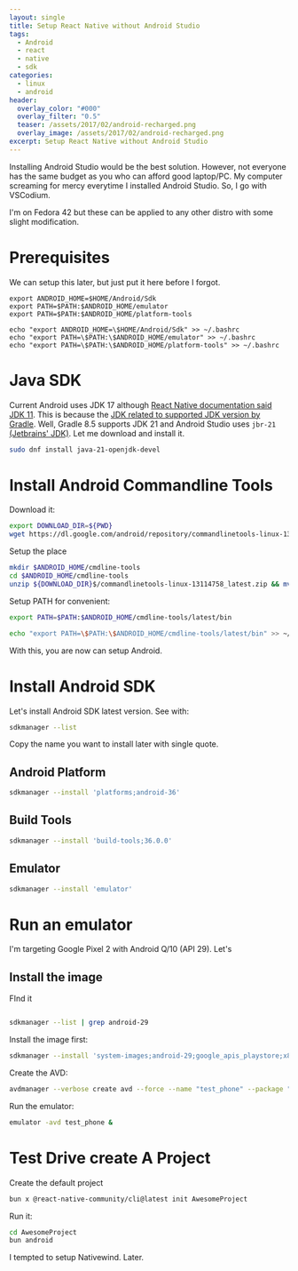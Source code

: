 ```yaml
---
layout: single
title: Setup React Native without Android Studio
tags:
  - Android
  - react
  - native
  - sdk
categories:
  - linux
  - android
header:
  overlay_color: "#000"
  overlay_filter: "0.5"
  teaser: /assets/2017/02/android-recharged.png
  overlay_image: /assets/2017/02/android-recharged.png
excerpt: Setup React Native without Android Studio
---
```


Installing Android Studio would be the best solution. However, not everyone has the same budget as you who can afford good laptop/PC. My computer screaming for mercy everytime I installed Android Studio. So, I go with VSCodium.

I'm on Fedora 42 but these can be applied to any other distro with some slight modification.

# Prerequisites

We can setup this later, but just put it here before I forgot.

```
export ANDROID_HOME=$HOME/Android/Sdk
export PATH=$PATH:$ANDROID_HOME/emulator
export PATH=$PATH:$ANDROID_HOME/platform-tools

echo "export ANDROID_HOME=\$HOME/Android/Sdk" >> ~/.bashrc
echo "export PATH=\$PATH:\$ANDROID_HOME/emulator" >> ~/.bashrc 
echo "export PATH=\$PATH:\$ANDROID_HOME/platform-tools" >> ~/.bashrc
```

# Java SDK

Current Android uses JDK 17 although [React Native documentation said JDK 11](https://reactnative.dev/docs/0.71/environment-setup). This is because the [JDK related to supported JDK version by Gradle](https://developer.android.com/build/jdks#jdk-gradle). Well, Gradle 8.5 supports JDK 21 and Android Studio uses `jbr-21` [(Jetbrains' JDK)](https://github.com/JetBrains/JetBrainsRuntime/releases). Let me download and install it.

```bash
sudo dnf install java-21-openjdk-devel
```

# Install Android Commandline Tools

Download it:
```bash
export DOWNLOAD_DIR=${PWD}
wget https://dl.google.com/android/repository/commandlinetools-linux-13114758_latest.zip
```

Setup the place

```bash
mkdir $ANDROID_HOME/cmdline-tools
cd $ANDROID_HOME/cmdline-tools
unzip ${DOWNLOAD_DIR}$/commandlinetools-linux-13114758_latest.zip && mv cmdline-tools latest
```

Setup PATH for convenient:
```bash
export PATH=$PATH:$ANDROID_HOME/cmdline-tools/latest/bin

echo "export PATH=\$PATH:\$ANDROID_HOME/cmdline-tools/latest/bin" >> ~/.bashrc 

```

With this, you are now can setup Android.


# Install Android SDK

Let's install Android SDK latest version. See with:

```bash
sdkmanager --list
```

Copy the name you want to install later with single quote.

## Android Platform

```bash
sdkmanager --install 'platforms;android-36'
```

## Build Tools

```bash
sdkmanager --install 'build-tools;36.0.0'
```


## Emulator
```bash
sdkmanager --install 'emulator'
```

# Run an emulator

I'm targeting Google Pixel 2 with Android Q/10 (API 29). Let's 

## Install the image 

FInd it
```bash

sdkmanager --list | grep android-29

```

Install the image first:

```bash
sdkmanager --install 'system-images;android-29;google_apis_playstore;x86_64'
```

Create the AVD:
```bash
avdmanager --verbose create avd --force --name "test_phone" --package "system-images;android-29;google_apis_playstore;x86_64" --tag "google_apis_playstore" --abi "x86_64" --device "pixel_2"
```

Run the emulator:
```bash
emulator -avd test_phone &
```

# Test Drive create A Project

Create the default project
```bash
bun x @react-native-community/cli@latest init AwesomeProject
```


Run it:
```bash
cd AwesomeProject
bun android
```

I tempted to setup Nativewind. Later.




